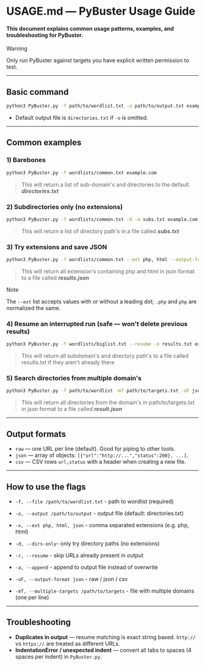 # USAGE.md — PyBuster Usage Guide

#### This document explains common usage patterns, examples, and troubleshooting for **PyBuster**.

> [!WARNING]
> Only run PyBuster against targets you have explicit written permission to test.

---

## Basic command

```bash
python3 PyBuster.py -f path/to/wordlist.txt -o path/to/output.txt example.com
```
* Default output file is `directories.txt` if `-o` is omitted.

---

## Common examples

### 1) Barebones

```bash
python3 PyBuster.py -f wordlists/common.txt example.com
```
> This will return a list of sub-domain's and directories to the default ***directories.txt***

### 2) Subdirectories only (no extensions)

```bash
python3 PyBuster.py -f wordlists/common.txt -d -o subs.txt example.com
```
> This will return a list of directory path's in a file called ***subs.txt***

### 3) Try extensions and save JSON

```bash
python3 PyBuster.py -f wordlists/common.txt --ext php, html --output-format json -o results.json example.com
```
> This will return all extension's containing php and html in json format to a file called ***results.json***

> [!NOTE] 
> The `--ext` list accepts values with or without a leading dot; `.php` and `php` are normalized the same.

### 4) Resume an interrupted run (safe — won't delete previous results)

```bash
python3 PyBuster.py -f wordlists/biglist.txt --resume -o results.txt example.com
```
> This will return all subdomain's and directory path's to a file called results.txt if they aren't already there

### 5) Search directories from multiple domain's 

```bash
python3 PyBuster.py -f path/to/wordlist -mT path/to/targets.txt -oF json -o results.json -d
```
> This will return all directories from the domain's in path/to/targets.txt in json format to a file called ***result.json***

---

## Output formats

* `raw` — one URL per line (default). Good for piping to other tools. 
* `json` — array of objects: `[{"url":"http://...","status":200}, ...]`.
* `csv` — CSV rows `url,status` with a header when creating a new file.

---

## How to use the flags

- `-f, --file /path/to/wordlist.txt` - path to wordlist (required)

- `-o, --output /path/to/output` - output file (default: directories.txt)

- `-x, --ext php, html, json` - comma separated extensions (e.g. php, html)

- `-d, --dirs-only`- only try directory paths (no extensions)

- `-r, --resume` - skip URLs already present in output

- `-a, --append` - append to output file instead of overwrite

- `-oF, --output-format json` - raw / json / csv

- `-mT, --multiple-targets /path/to/targets` - file with multiple domains (one per line)

---

## Troubleshooting

* **Duplicates in output** — resume matching is exact string based. `http://` vs `https://` are treated as different URLs.
* **IndentationError / unexpected indent** — convert all tabs to spaces (4 spaces per indent) in `PyBuster.py`.

